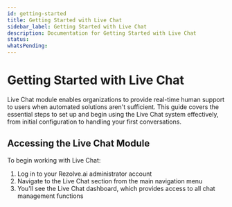 ```yaml
---
id: getting-started
title: Getting Started with Live Chat
sidebar_label: Getting Started with Live Chat
description: Documentation for Getting Started with Live Chat
status: 
whatsPending: 
---
```


# Getting Started with Live Chat

Live Chat module enables organizations to provide real-time human support to users when automated solutions aren't sufficient. This guide covers the essential steps to set up and begin using the Live Chat system effectively, from initial configuration to handling your first conversations.

## Accessing the Live Chat Module

To begin working with Live Chat:

1. Log in to your Rezolve.ai administrator account
2. Navigate to the Live Chat section from the main navigation menu
3. You'll see the Live Chat dashboard, which provides access to all chat management functions

